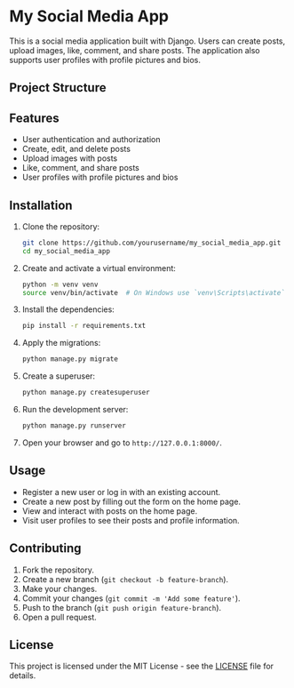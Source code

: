 # My Social Media App

This is a social media application built with Django. Users can create posts, upload images, like, comment, and share posts. The application also supports user profiles with profile pictures and bios.

## Project Structure

## Features

- User authentication and authorization
- Create, edit, and delete posts
- Upload images with posts
- Like, comment, and share posts
- User profiles with profile pictures and bios

## Installation

1. Clone the repository:
    ```sh
    git clone https://github.com/yourusername/my_social_media_app.git
    cd my_social_media_app
    ```

2. Create and activate a virtual environment:
    ```sh
    python -m venv venv
    source venv/bin/activate  # On Windows use `venv\Scripts\activate`
    ```

3. Install the dependencies:
    ```sh
    pip install -r requirements.txt
    ```

4. Apply the migrations:
    ```sh
    python manage.py migrate
    ```

5. Create a superuser:
    ```sh
    python manage.py createsuperuser
    ```

6. Run the development server:
    ```sh
    python manage.py runserver
    ```

7. Open your browser and go to `http://127.0.0.1:8000/`.

## Usage

- Register a new user or log in with an existing account.
- Create a new post by filling out the form on the home page.
- View and interact with posts on the home page.
- Visit user profiles to see their posts and profile information.

## Contributing

1. Fork the repository.
2. Create a new branch (`git checkout -b feature-branch`).
3. Make your changes.
4. Commit your changes (`git commit -m 'Add some feature'`).
5. Push to the branch (`git push origin feature-branch`).
6. Open a pull request.

## License

This project is licensed under the MIT License - see the [LICENSE](LICENSE) file for details.